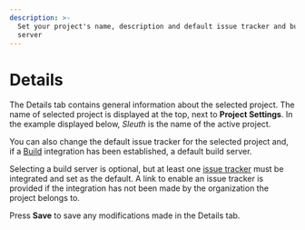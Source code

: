 ```yaml
---
description: >-
  Set your project's name, description and default issue tracker and build
  server
---
```


# Details

The Details tab contains general information about the selected project. The name of selected project is displayed at the top, next to **Project Settings**. In the example displayed below, _Sleuth_ is the name of the active project. 

You can also change the default issue tracker for the selected project and, if a [Build](../../integrations-1/builds/) integration has been established, a default build server. 

Selecting a build server is optional, but at least one [issue tracker](../../integrations-1/issue-trackers/) must be integrated and set as the default. A link to enable an issue tracker is provided if the integration has not been made by the organization the project belongs to. 

Press **Save** to save any modifications made in the Details tab. 

